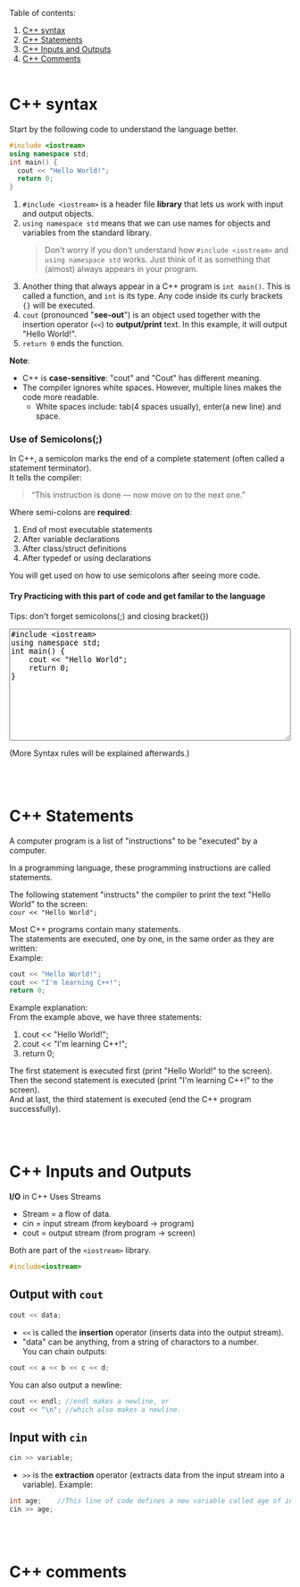 Table of contents:
1. [C++ syntax](#c-syntax)
2. [C++ Statements](#c-statements)
3. [C++ Inputs and Outputs](#c-inputs-and-outputs)
4. [C++ Comments](#c-comments)
<br><br>
# C++ syntax
Start by the following code to understand the language better.
```C++
#include <iostream>
using namespace std;
int main() {
  cout << "Hello World!";
  return 0;
}
```
1. `#include <iostream>` is a header file **library** that lets us work with input and output objects.  
2. `using namespace std` means that we can use names for objects and variables from the standard library.   
    >Don't worry if you don't understand how `#include <iostream>` and `using namespace std` works. Just think of it as something that (almost) always appears in your program.  
3. Another thing that always appear in a C++ program is `int main()`. This is called a function, and `int` is its type. Any code inside its curly brackets `{}` will be executed.  
4. `cout` (pronounced "**see-out**") is an object used together with the insertion operator (`<<`) to **output/print** text. In this example, it will output "Hello World!".  
5. `return 0` ends the function.  



**Note**:
- C++ is **case-sensitive**: "cout" and "Cout" has different meaning.   
- The compiler ignores white spaces. However, multiple lines makes the code more readable.
    + White spaces include: tab(4 spaces usually), enter(a new line) and space.

### Use of Semicolons(;)
In C++, a semicolon marks the end of a complete statement (often called a statement terminator).  
It tells the compiler:
>“This instruction is done — now move on to the next one.”  

Where semi-colons are **required**:  
1. End of most executable statements
2. After variable declarations
3. After class/struct definitions
4. After typedef or using declarations

You will get used on how to use semicolons after seeing more code.

#### Try Practicing with this part of code and get familar to the language
Tips: don't forget semicolons(;) and closing bracket(})
<textarea id="code-editor" style="width:100%;height:200px;font-family:monospace;">
#include <iostream>
using namespace std;
int main() {
    cout << "Hello World";
    return 0;
}
</textarea>  
(More Syntax rules will be explained afterwards.)

<br><br>
# C++ Statements

A computer program is a list of "instructions" to be "executed" by a computer.

In a programming language, these programming instructions are called statements.

The following statement "instructs" the compiler to print the text "Hello World" to the screen:  
`cour << "Hello World";`  

Most C++ programs contain many statements.  
The statements are executed, one by one, in the same order as they are written:  
Example:  
```C++
cout << "Hello World!";
cout << "I'm learning C++!";
return 0;
```
Example explanation:  
From the example above, we have three statements:  
1. cout << "Hello World!";
2. cout << "I'm learning C++!";
3. return 0;  

The first statement is executed first (print "Hello World!" to the screen).   
Then the second statement is executed (print "I'm learning C++!" to the screen).  
And at last, the third statement is executed (end the C++ program successfully).  

<br><br>
# C++ Inputs and Outputs
**I/O** in C++ Uses Streams
+ Stream = a flow of data.
+ cin = input stream (from keyboard → program)
+ cout = output stream (from program → screen)

Both are part of the `<iostream>` library.
```C++
#include<iostream>
```
## Output with `cout`
```C++
cout << data;
```
+ `<<` is called the **insertion** operator (inserts data into the output stream).
+ "data" can be anything, from a string of charactors to a number.  
You can chain outputs:
```C++
cout << a << b << c << d;
```
You can also output a newline:
```C++
cout << endl; //endl makes a newline, or
cout << "\n"; //which also makes a newline.
```

## Input with `cin`
```C++
cin >> variable;
```
+ `>>` is the **extraction** operator (extracts data from the input stream into a variable).
Example:
```C++
int age;    //This line of code defines a new variable called age of int type. We will discuss this later.
cin >> age;
```

<br><br>
# C++ comments